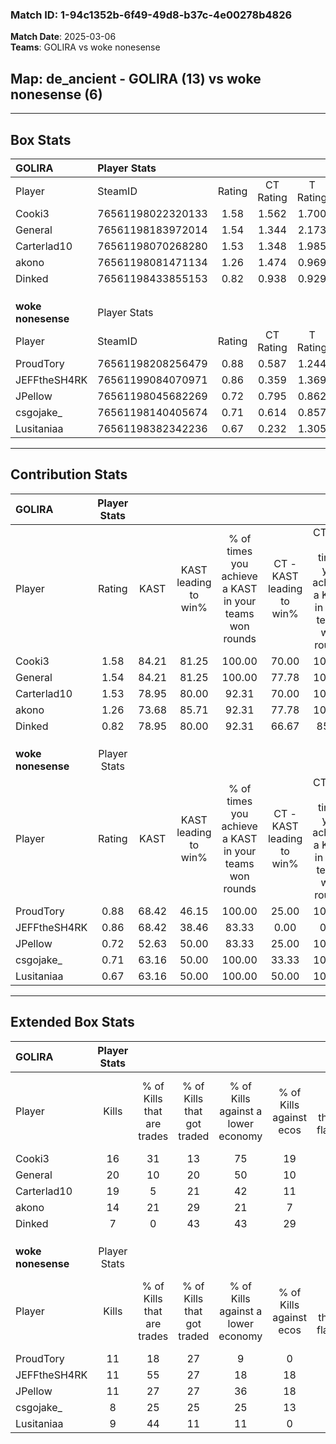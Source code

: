 ### Match ID: 1-94c1352b-6f49-49d8-b37c-4e00278b4826  
**Match Date**: 2025-03-06  
**Teams**: GOLIRA vs woke nonesense  

## **Map**: de_ancient - GOLIRA (13) vs woke nonesense (6)  
---  

## Box Stats  

| **GOLIRA**         | Player Stats      |        |           |          |       |       |       |         |        |      |     |
| :- | :- | :-: | :-: | :-: | :-: | :-: | :-: | :-: | :-: | :-: | :-: |
| Player             | SteamID           | Rating | CT Rating | T Rating | KAST  |  ADR  | Kills | Assists | Deaths | K/D  | HS% |
| Cooki3             | 76561198022320133 |  1.58  |   1.562   |  1.700   | 84.21 | 104.5 |  16   |    8    |   7    | 2.29 | 43  |
| General            | 76561198183972014 |  1.54  |   1.344   |  2.173   | 84.21 | 89.3  |  20   |    0    |   12   | 1.67 | 50  |
| Carterlad10        | 76561198070268280 |  1.53  |   1.348   |  1.985   | 78.95 | 99.6  |  19   |    8    |   12   | 1.58 | 36  |
| akono              | 76561198081471134 |  1.26  |   1.474   |  0.969   | 73.68 | 80.3  |  14   |    3    |   9    | 1.56 | 64  |
| Dinked             | 76561198433855153 |  0.82  |   0.938   |  0.929   | 78.95 | 53.3  |   7   |    5    |   12   | 0.58 | 71  |
|                    |                   |        |           |          |       |       |       |         |        |      |     |
|                    |                   |        |           |          |       |       |       |         |        |      |     |
|                    |                   |        |           |          |       |       |       |         |        |      |     |
| **woke nonesense** | Player Stats      |        |           |          |       |       |       |         |        |      |     |
| Player             | SteamID           | Rating | CT Rating | T Rating | KAST  |  ADR  | Kills | Assists | Deaths | K/D  | HS% |
| ProudTory          | 76561198208256479 |  0.88  |   0.587   |  1.244   | 68.42 | 67.7  |  11   |    4    |   15   | 0.73 | 63  |
| JEFFtheSH4RK       | 76561199084070971 |  0.86  |   0.359   |  1.369   | 68.42 | 64.2  |  11   |    2    |   15   | 0.73 | 63  |
| JPellow            | 76561198045682269 |  0.72  |   0.795   |  0.862   | 52.63 | 72.3  |  11   |    4    |   17   | 0.65 | 45  |
| csgojake_          | 76561198140405674 |  0.71  |   0.614   |  0.857   | 63.16 | 71.8  |   8   |    3    |   15   | 0.53 | 62  |
| Lusitaniaa         | 76561198382342236 |  0.67  |   0.232   |  1.305   | 63.16 | 53.1  |   9   |    3    |   16   | 0.56 | 33  |
---  

## Contribution Stats  

| **GOLIRA**         | Player Stats |       |                      |                                                        |                           |                                                             |                          |                                                            |
| :- | :-: | :-: | :-: | :-: | :-: | :-: | :-: | :-: |
| Player             |    Rating    | KAST  | KAST leading to win% | % of times you achieve a KAST in your teams won rounds | CT - KAST leading to win% | CT - % of times you achieve a KAST in your teams won rounds | T - KAST leading to win% | T - % of times you achieve a KAST in your teams won rounds |
| Cooki3             |     1.58     | 84.21 |        81.25         |                         100.00                         |           70.00           |                           100.00                            |          100.00          |                           100.00                           |
| General            |     1.54     | 84.21 |        81.25         |                         100.00                         |           77.78           |                           100.00                            |          85.71           |                           100.00                           |
| Carterlad10        |     1.53     | 78.95 |        80.00         |                         92.31                          |           70.00           |                           100.00                            |          100.00          |                           83.33                            |
| akono              |     1.26     | 73.68 |        85.71         |                         92.31                          |           77.78           |                           100.00                            |          100.00          |                           83.33                            |
| Dinked             |     0.82     | 78.95 |        80.00         |                         92.31                          |           66.67           |                            85.71                            |          100.00          |                           100.00                           |
|                    |              |       |                      |                                                        |                           |                                                             |                          |                                                            |
|                    |              |       |                      |                                                        |                           |                                                             |                          |                                                            |
|                    |              |       |                      |                                                        |                           |                                                             |                          |                                                            |
| **woke nonesense** | Player Stats |       |                      |                                                        |                           |                                                             |                          |                                                            |
| Player             |    Rating    | KAST  | KAST leading to win% | % of times you achieve a KAST in your teams won rounds | CT - KAST leading to win% | CT - % of times you achieve a KAST in your teams won rounds | T - KAST leading to win% | T - % of times you achieve a KAST in your teams won rounds |
| ProudTory          |     0.88     | 68.42 |        46.15         |                         100.00                         |           25.00           |                           100.00                            |          55.56           |                           100.00                           |
| JEFFtheSH4RK       |     0.86     | 68.42 |        38.46         |                         83.33                          |           0.00            |                            0.00                             |          50.00           |                           100.00                           |
| JPellow            |     0.72     | 52.63 |        50.00         |                         83.33                          |           25.00           |                           100.00                            |          66.67           |                           80.00                            |
| csgojake_          |     0.71     | 63.16 |        50.00         |                         100.00                         |           33.33           |                           100.00                            |          55.56           |                           100.00                           |
| Lusitaniaa         |     0.67     | 63.16 |        50.00         |                         100.00                         |           50.00           |                           100.00                            |          50.00           |                           100.00                           |
---  

## Extended Box Stats  

| **GOLIRA**         | Player Stats |                            |                            |                                    |                         |                              |                                 |        |                             |                                     |                          |                               |                            |
| :- | :-: | :-: | :-: | :-: | :-: | :-: | :-: | :-: | :-: | :-: | :-: | :-: | :-: |
| Player             |    Kills     | % of Kills that are trades | % of Kills that got traded | % of Kills against a lower economy | % of Kills against ecos | % of Kills that are flawless | % of Kills that are close duels | Deaths | % of Deaths that get traded | % of Deaths against a lower economy | % of Deaths against ecos | % of Deaths that are flawless | % of Deaths that are close |
| Cooki3             |      16      |             31             |             13             |                 75                 |           19            |              63              |                0                |   7    |             14              |                 29                  |            0             |              71               |             29             |
| General            |      20      |             10             |             20             |                 50                 |           10            |              40              |               15                |   12   |             33              |                 25                  |            0             |              75               |             8              |
| Carterlad10        |      19      |             5              |             21             |                 42                 |           11            |              68              |                0                |   12   |             17              |                 33                  |            0             |              58               |             0              |
| akono              |      14      |             21             |             29             |                 21                 |            7            |              79              |                0                |   9    |             11              |                 11                  |            0             |              67               |             0              |
| Dinked             |      7       |             0              |             43             |                 43                 |           29            |              71              |                0                |   12   |             33              |                 25                  |            8             |              58               |             0              |
|                    |              |                            |                            |                                    |                         |                              |                                 |        |                             |                                     |                          |                               |                            |
|                    |              |                            |                            |                                    |                         |                              |                                 |        |                             |                                     |                          |                               |                            |
|                    |              |                            |                            |                                    |                         |                              |                                 |        |                             |                                     |                          |                               |                            |
| **woke nonesense** | Player Stats |                            |                            |                                    |                         |                              |                                 |        |                             |                                     |                          |                               |                            |
| Player             |    Kills     | % of Kills that are trades | % of Kills that got traded | % of Kills against a lower economy | % of Kills against ecos | % of Kills that are flawless | % of Kills that are close duels | Deaths | % of Deaths that get traded | % of Deaths against a lower economy | % of Deaths against ecos | % of Deaths that are flawless | % of Deaths that are close |
| ProudTory          |      11      |             18             |             27             |                 9                  |            0            |              73              |                0                |   15   |             13              |                 13                  |            7             |              67               |             0              |
| JEFFtheSH4RK       |      11      |             55             |             27             |                 18                 |           18            |              64              |               18                |   15   |             27              |                  7                  |            0             |              73               |             0              |
| JPellow            |      11      |             27             |             27             |                 36                 |           18            |              64              |                0                |   17   |             24              |                  6                  |            0             |              59               |             6              |
| csgojake_          |      8       |             25             |             25             |                 25                 |           13            |              88              |                0                |   15   |             13              |                  0                  |            0             |              47               |             13             |
| Lusitaniaa         |      9       |             44             |             11             |                 11                 |            0            |              78              |               11                |   16   |             31              |                 13                  |            6             |              75               |             0              |
